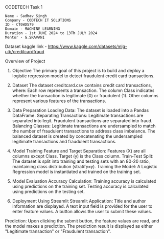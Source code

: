 CODETECH Task 1

    Name - Sadhav Singh
    Company - CODTECH IT SOLUTIONS
    ID - CT6WDS79
    Domain - MACHINE LEARNING
    Duration - 1st JUNE 2024 to 13Th JULY 2024
    Mentor - G.SRAVANI
Dataset kaggle link - https://www.kaggle.com/datasets/mlg-ulb/creditcardfraud

Overview of Project

1. Objective
    The primary goal of this project is to build and deploy a logistic regression model to detect fraudulent credit card transactions.

2. Dataset
    The dataset creditcard.csv contains credit card transactions, where:
    Each row represents a transaction.
    The column Class indicates whether the transaction is legitimate (0) or fraudulent (1).
    Other columns represent various features of the transactions.
   
4. Data Preparation
    Loading Data: The dataset is loaded into a Pandas DataFrame.
    Separating Transactions:
    Legitimate transactions are separated into legit.
    Fraudulent transactions are separated into fraud.
    Balancing Classes:
    Legitimate transactions are undersampled to match the number of fraudulent transactions to address class imbalance.
    The balanced dataset is created by concatenating the undersampled legitimate transactions and fraudulent transactions.

6. Model Training
    Feature and Target Separation:
    Features (X) are all columns except Class.
    Target (y) is the Class column.
    Train-Test Split:
    The dataset is split into training and testing sets with an 80-20 ratio, maintaining class distribution (stratify=y).
    Training the Model:
    A Logistic Regression model is instantiated and trained on the training set.

8. Model Evaluation
    Accuracy Calculation:
    Training accuracy is calculated using predictions on the training set.
    Testing accuracy is calculated using predictions on the testing set.

10. Deployment Using Streamlit
Streamlit Application:
Title and author information are displayed.
A text input field is provided for the user to enter feature values.
A button allows the user to submit these values.

Prediction:
    Upon clicking the submit button, the feature values are read, and the model makes a prediction.
    The prediction result is displayed as either "Legitimate transaction" or "Fraudulent transaction".
